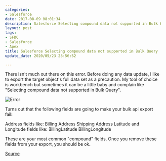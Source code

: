 ```yaml
---
categories:
- Salesforce
date: 2017-08-09 08:01:34
description: Salesforce Selecting compound data not supported in Bulk Query
layout: post
tags:
- SFDC
- Salesforce
- Apex
title: Salesforce Selecting compound data not supported in Bulk Query
update_date: 2020/05/23 23:56:52

---
```


There isn't much out there on this error.  Before doing any data update, I like to export the target object's full data set as a precaution.  My tool of choice is workbench but sometimes it can be a little baby and complain like "Selecting compound data not supported in Bulk Query". 

![Error](/blog/images/sfdc-image/bulk-api-error.jpg)

Turns out that the following fields are going to make your bulk api export fail:


Address fields like:
    Billing Address
    Shipping Address
Latitude and Longitude fields like:
    BillingLatitude
    BillingLongitude


These are your most common "compound" fields.  Once you remove these fields from your export, you should be ok.

[Source](https://developer.salesforce.com/docs/atlas.en-us.api.meta/api/compound_fields.htm)